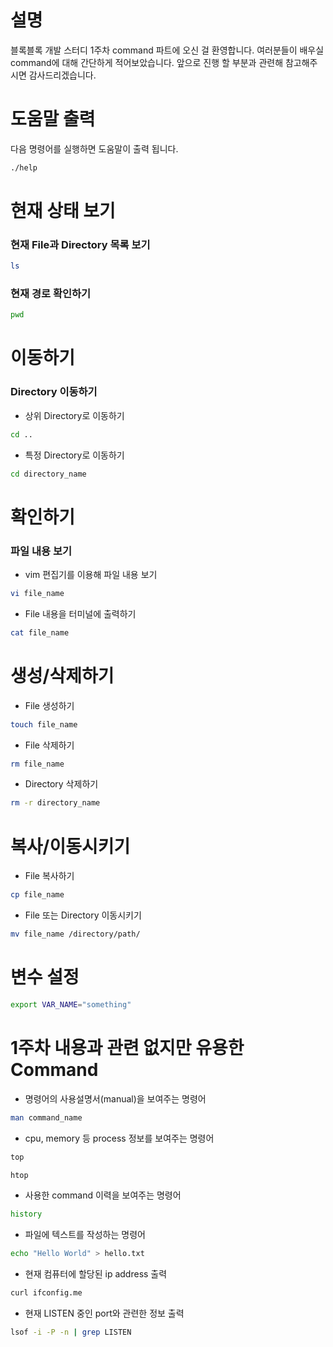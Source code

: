 # 설명
블록블록 개발 스터디 1주차 command 파트에 오신 걸 환영합니다. 여러분들이 배우실 command에 대해 간단하게 적어보았습니다. 앞으로 진행 할 부분과 관련해 참고해주시면 감사드리겠습니다.

# 도움말 출력
다음 명령어를 실행하면 도움말이 출력 됩니다.
``` bash
./help
```

# 현재 상태 보기

### 현재 File과 Directory 목록 보기
``` bash
ls
```

### 현재 경로 확인하기
``` bash
pwd
```


# 이동하기

### Directory 이동하기
- 상위 Directory로 이동하기
``` bash
cd ..
```

- 특정 Directory로 이동하기
``` bash
cd directory_name
```

# 확인하기

### 파일 내용 보기
- vim 편집기를 이용해 파일 내용 보기
``` bash
vi file_name
```

- File 내용을 터미널에 출력하기
``` bash
cat file_name
```

# 생성/삭제하기
- File 생성하기
``` bash
touch file_name
```

- File 삭제하기
``` bash
rm file_name
```

- Directory 삭제하기
``` bash
rm -r directory_name
```

# 복사/이동시키기
- File 복사하기
``` bash
cp file_name
```

- File 또는 Directory 이동시키기
``` bash
mv file_name /directory/path/
```

# 변수 설정
``` bash
export VAR_NAME="something"
```

# 1주차 내용과 관련 없지만 유용한 Command

- 명령어의 사용설명서(manual)을 보여주는 명령어
``` bash
man command_name
```

- cpu, memory 등 process 정보를 보여주는 명령어
``` bash
top
```
``` bash
htop
```

- 사용한 command 이력을 보여주는 명령어
``` bash
history
```

- 파일에 텍스트를 작성하는 명령어
``` bash
echo "Hello World" > hello.txt
```

- 현재 컴퓨터에 할당된 ip address 출력
``` bash
curl ifconfig.me
```

- 현재 LISTEN 중인 port와 관련한 정보 출력
``` bash
lsof -i -P -n | grep LISTEN
```
